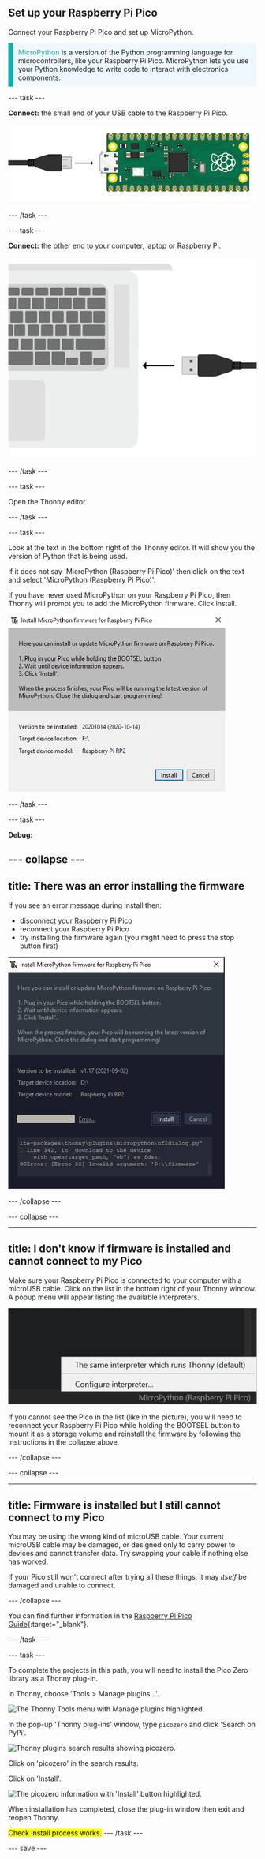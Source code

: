 ## Set up your Raspberry Pi Pico

<div style="display: flex; flex-wrap: wrap">
<div style="flex-basis: 200px; flex-grow: 1; margin-right: 15px;">
Connect your Raspberry Pi Pico and set up MicroPython.
</div>
</div>

<p style='border-left: solid; border-width:10px; border-color: #0faeb0; background-color: aliceblue; padding: 10px;'>
<span style="color: #0faeb0">MicroPython</span> is a version of the Python programming language for microcontrollers, like your Raspberry Pi Pico. MicroPython lets you use your Python knowledge to write code to interact with electronics components.</p>

--- task ---

**Connect:** the small end of your USB cable to the Raspberry Pi Pico.

![An image of a Raspberry Pi Pico connected to the small end of a USB cable.](images/pico-top-plug.png)

--- /task ---

--- task ---

**Connect:** the other end to your computer, laptop or Raspberry Pi.

![An image of a Raspberry Pi Pico connected to a laptop with a USB cable.](images/plug-in-pico.png)

--- /task ---


--- task ---

Open the Thonny editor. 

--- /task ---

--- task ---

Look at the text in the bottom right of the Thonny editor. It will show you the version of Python that is being used.

If it does not say 'MicroPython (Raspberry Pi Pico)' then click on the text and select 'MicroPython (Raspberry Pi Pico)'.

If you have never used MicroPython on your Raspberry Pi Pico, then Thonny will prompt you to add the MicroPython firmware. Click install. 

![MicroPython installation window with the Install button highlighted.](images/thonny-install-micropython-pico.png)

--- /task ---

--- task ---

**Debug:** 

--- collapse ---
---
title: There was an error installing the firmware
---
If you see an error message during install then:
+ disconnect your Raspberry Pi Pico
+ reconnect your Raspberry Pi Pico
+ try installing the firmware again (you might need to press the stop button first)

![A screenshot of an error message showing that the firmware cannot install correctly.](images/pico-firmware-error.PNG)

--- /collapse ---

--- collapse ---

---
title: I don't know if firmware is installed and cannot connect to my Pico
---

Make sure your Raspberry Pi Pico is connected to your computer with a microUSB cable. Click on the list in the bottom right of your Thonny window. A popup menu will appear listing the available interpreters. 

![A popup menu showing an option saying configure interpreter](images/no-pico-interpreter.png) 

If you cannot see the Pico in the list (like in the picture), you will need to reconnect your Raspberry Pi Pico while holding the BOOTSEL button to mount it as a storage volume and reinstall the firmware by following the instructions in the collapse above.

--- /collapse ---

--- collapse ---

---
title: Firmware is installed but I still cannot connect to my Pico
---

You may be using the wrong kind of microUSB cable. Your current microUSB cable may be damaged, or designed only to carry power to devices and cannot transfer data. Try swapping your cable if nothing else has worked. 

If your Pico still won't connect after trying all these things, it may *itself* be damaged and unable to connect. 

--- /collapse ---

You can find further information in the [Raspberry Pi Pico Guide](https://projects.raspberrypi.org/en/projects/introduction-to-the-pico){:target="_blank"}.

--- /task ---

--- task ---

To complete the projects in this path, you will need to install the Pico Zero library as a Thonny plug-in.

In Thonny, choose 'Tools > Manage plugins...'.

![The Thonny Tools menu with Manage plugins highlighted.](images/thonny-manage-plugins.png)

In the pop-up 'Thonny plug-ins' window, type `picozero` and click 'Search on PyPi'.

![Thonny plugins search results showing picozero.](images/thonny-plugins-picozero.png)

Click on 'picozero' in the search results. 

Click on 'Install'.

![The picozero information with 'Install' button highlighted.](images/path.png)

When installation has completed, close the plug-in window then exit and reopen Thonny.

<mark>Check install process works.</mark>
--- /task ---

--- save ---